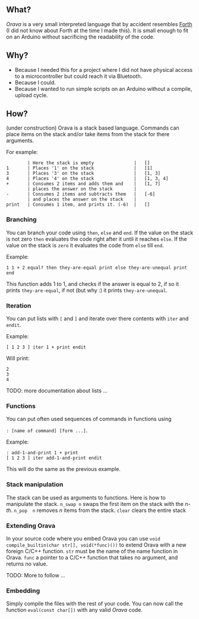 ## What?

_Orava_ is a very small interpreted language that by accident resembles [Forth](https://nl.wikipedia.org/wiki/Forth*%28programmeertaal%29) (I did not know about Forth at the time I made this). It is small enough to fit on an Arduino without sacrificing the readability of the code.

## Why?
* Because I needed this for a project where I did not have physical access to a microcontroller but could reach it via Bluetooth.
* Because I could.
* Because I wanted to run simple scripts on an Arduino without a compile, upload cycle.

## How?
(under construction)
Orava is a stack based language. Commands can place items on the stack and/or take items from the stack for there arguments.

For example:
```
		| Here the stack is empty				|	[]
1		| Places '1' on the stack				|	[1]
3		| Places '3' on the stack				|	[1, 3]
4		| Places '4' on the stack				|	[1, 3, 4]
+   	| Consumes 2 items and adds them and   	|	[1, 7]
		| places the answer on the stack	   	|
-   	| Consumes 2 items and subtracts them	|	[-6]
		| and places the answer on the stack	|	
print	| Consumes 1 item, and prints it. (-6)	|	[]
```

### Branching
You can branch your code using `then`, `else` and `end`. If the value on the stack is not zero `then` evaluates the code right after
it until it reaches `else`. If the value on the stack is `zero` it evaluates the code from `else` till `end`.

Example:
```
1 1 + 2 equal? then they-are-equal print else they-are-unequal print end
```
This function adds 1 to 1, and checks if the answer is equal to 2, if so
it prints `they-are-equal`, if not (but why :) it prints `they-are-unequal`.

### Iteration
You can put lists with `[` and `]` and iterate over there contents with `iter` and `endit`.


Example:
```
[ 1 2 3 ] iter 1 + print endit
```
Will print:
```
2
3
4
```
TODO: more documentation about lists ...

### Functions
You can put often used sequences of commands in functions using

`: [name of command] [form ...]`.

Example:
```
: add-1-and-print 1 + print
[ 1 2 3 ] iter add-1-and-print endit
```
This will do the same as the previous example.

### Stack manipulation
The stack can be used as arguments to functions. Here is how to manipulate the stack.
`n_swap n` 		swaps the first item on the stack with the _n-th_.
`n_pop  n` 		removes _n_ items from the stack.
`clear`	   		clears the entire stack

### Extending Orava
In your source code where you embed Orava you can use `void compile_builtin(char str[], void(*func)())` to extend
Orava with a new foreign C/C++ function. `str` must be the name of the name function in Orava. `func` a pointer to
a C/C++ function that takes no argument, and returns no value.

TODO: More to follow ...

### Embedding

Simply compile the files with the rest of your code. You can now call the function `eval(const char[])` with any valid _Orava_ code.
